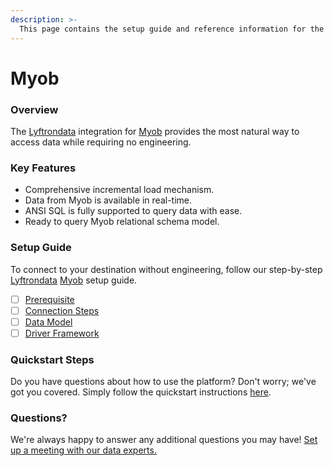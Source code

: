 ```yaml
---
description: >-
  This page contains the setup guide and reference information for the Myob source connector.
---
```


# Myob

### Overview

The [Lyftrondata](https://www.lyftrondata.com/) integration for [Myob](None) provides the most natural way to access data while requiring no engineering.

### Key Features

* Comprehensive incremental load mechanism.
* Data from Myob is available in real-time.&#x20;
* ANSI SQL is fully supported to query data with ease.
* Ready to query Myob relational schema model.

### Setup Guide

To connect to your destination without engineering, follow our step-by-step [Lyftrondata](https://www.lyftrondata.com/)  [Myob](None) setup guide.

* [ ] [Prerequisite](prerequisite.md)
* [ ] [Connection Steps](connection-steps.md)
* [ ] [Data Model](data-model/erd.md)
* [ ] [Driver Framework](driver-framework/)

### Quickstart Steps

Do you have questions about how to use the platform? Don't worry; we've got you covered. Simply follow the quickstart instructions [here](../README.md).

### Questions? <a href="#questions" id="questions"></a>

We're always happy to answer any additional questions you may have! [Set up a meeting with our data experts.](https://www.lyftrondata.com/book-a-meeting/)


